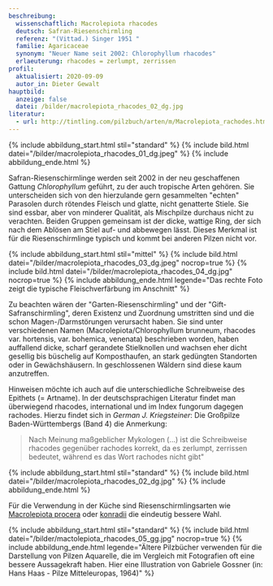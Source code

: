 ```yaml
---
beschreibung:
  wissenschaftlich: Macrolepiota rhacodes
  deutsch: Safran-Riesenschirmling
  referenz: "(Vittad.) Singer 1951 "
  familie: Agaricaceae
  synonym: "Neuer Name seit 2002: Chlorophyllum rhacodes"
  erlaeuterung: rhacodes = zerlumpt, zerrissen
profil:
  aktualisiert: 2020-09-09
  autor_in: Dieter Gewalt
hauptbild:
  anzeige: false
  datei: /bilder/macrolepiota_rhacodes_02_dg.jpg
literatur:
  - url: http://tintling.com/pilzbuch/arten/m/Macrolepiota_rachodes.html
---
```

{% include abbildung_start.html stil="standard" %}
{% include bild.html datei="/bilder/macrolepiota_rhacodes_01_dg.jpeg" %}
{% include abbildung_ende.html %}

Safran-Riesenschirmlinge werden seit 2002 in der neu geschaffenen Gattung *Chlorophyllum* geführt, zu der auch tropische Arten gehören. Sie unterscheiden sich von den hierzulande gern gesammelten "echten" Parasolen durch rötendes Fleisch und glatte, nicht genatterte Stiele. Sie sind essbar, aber von minderer Qualität, als Mischpilze durchaus nicht zu verachten. Beiden Gruppen gemeinsam ist der dicke, wattige Ring, der sich nach dem Ablösen am Stiel auf- und abbewegen lässt. Dieses Merkmal ist für die Riesenschirmlinge typisch und kommt bei anderen Pilzen nicht vor.

{% include abbildung_start.html stil="mittel" %}
{% include bild.html datei="/bilder/macrolepiota_rhacodes_03_dg.jpeg" nocrop=true %}
{% include bild.html datei="/bilder/macrolepiota_rhacodes_04_dg.jpg" nocrop=true %}
{% include abbildung_ende.html legende="Das rechte Foto zeigt die typische Fleischverfärbung im Anschnitt" %}

Zu beachten wären der "Garten-Riesenschirmling" und der "Gift-Safranschirmling", deren Existenz und Zuordnung umstritten sind und die schon Magen-/Darmstörungen verursacht haben. Sie sind unter verschiedenen Namen (Macrolepiota/Chlorophyllum brunneum, rhacodes var. hortensis, var. bohemica, venenata) beschrieben worden, haben auffallend dicke, scharf gerandete Stielknollen und wachsen eher dicht gesellig bis büschelig auf Komposthaufen, an stark gedüngten Standorten oder in Gewächshäusern. In geschlossenen Wäldern sind diese kaum anzutreffen.

Hinweisen möchte ich auch auf die unterschiedliche Schreibweise des Epithets (= Artname). In der deutschsprachigen Literatur findet man überwiegend rhacodes, international und im Index fungorum dagegen rachodes. Hierzu findet sich in *German J. Kriegsteiner*: Die Großpilze Baden-Württembergs (Band 4) die Anmerkung: 

> Nach Meinung maßgeblicher Mykologen (...) ist die Schreibweise rhacodes gegenüber rachodes korrekt, da es zerlumpt, zerrissen bedeutet, während es das Wort rachodes nicht gibt" 

{% include abbildung_start.html stil="standard" %}
{% include bild.html datei="/bilder/macrolepiota_rhacodes_02_dg.jpg" %}
{% include abbildung_ende.html %}

Für die Verwendung in der Küche sind Riesenschirmlingsarten wie [Macrolepiota procera](/pilze/macrolepiota-procera-großer-riesenschirmling-parasol) oder [konradii](/pilze/macrolepiota-konradii-sternschuppiger-riesenschirmling) die eindeutig bessere Wahl.

{% include abbildung_start.html stil="standard" %}
{% include bild.html datei="/bilder/mactolepiota_rhacodes_05_gg.jpg" nocrop=true %}
{% include abbildung_ende.html legende="Ältere Pilzbücher verwenden für die Darstellung von Pilzen Aquarelle, die im Vergleich mit Fotografien oft eine bessere Aussagekraft haben. Hier eine Illustration  von Gabriele Gossner (in: Hans Haas - Pilze Mitteleuropas, 1964)" %}